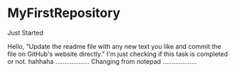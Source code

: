 # MyFirstRepository
Just Started

Hello, 
"Update the readme file with any new text you like and commit the file on GitHub's website directly."
I'm just checking if this task is completed or not. hahhaha
...................
Changing from notepad
...................